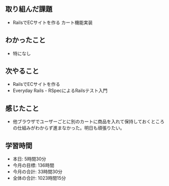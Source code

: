 ## 取り組んだ課題
- RailsでECサイトを作る カート機能実装
## わかったこと
- 特になし
## 次やること
- RailsでECサイトを作る
- Everyday Rails - RSpecによるRailsテスト入門
## 感じたこと
- 他ブラウザでユーザーごとに別のカートに商品を入れて保持しておくところの仕組みがわからず進まなかった。明日も頑張りたい。
## 学習時間
- 本日: 5時間30分
- 今月の目標: 136時間
- 今月の合計: 33時間30分
- 全体の合計: 1023時間15分
